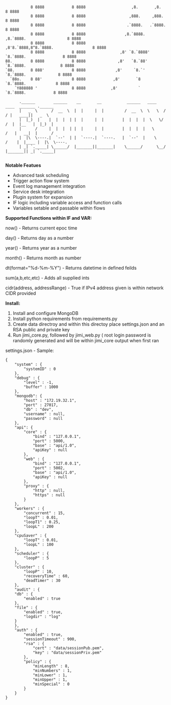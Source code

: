 ```


           8 8888            8 8888                    ,8.       ,8.                     8 8888
           8 8888            8 8888                   ,888.     ,888.                    8 8888
           8 8888            8 8888                  .`8888.   .`8888.                   8 8888
           8 8888            8 8888                 ,8.`8888. ,8.`8888.                  8 8888
           8 8888            8 8888                ,8'8.`8888,8^8.`8888.                 8 8888
           8 8888            8 8888               ,8' `8.`8888' `8.`8888.                8 8888
88.        8 8888            8 8888              ,8'   `8.`88'   `8.`8888.               8 8888
`88.       8 888'            8 8888             ,8'     `8.`'     `8.`8888.              8 8888
  `88o.    8 88'             8 8888            ,8'       `8        `8.`8888.             8 8888
    `Y888888 '               8 8888           ,8'         `         `8.`8888.            8 8888

      .______        ______    __       __           ______   ____    ____  _______ .______
      |   _  \      /  __  \  |  |     |  |         /  __  \  \   \  /   / |   ____||   _  \
      |  |_)  |    |  |  |  | |  |     |  |        |  |  |  |  \   \/   /  |  |__   |  |_)  |
      |      /     |  |  |  | |  |     |  |        |  |  |  |   \      /   |   __|  |      /
      |  |\  \----.|  `--'  | |  `----.|  `----.   |  `--'  |    \    /    |  |____ |  |\  \----.
      | _| `._____| \______/  |_______||_______|    \______/      \__/     |_______|| _| `._____|


```

**Notable Featues**
* Advanced task scheduling
* Trigger action flow system
* Event log management integration
* Service desk integration
* Plugin system for expansion
* IF logic including variable access and function calls
* Variables setable and passable within flows


**Supported Functions within IF and VAR:**

now() - Returns current epoc time

day() - Returns day as a number

year() - Returns year as a number

month() - Returns month as number

dt(format="%d-%m-%Y") - Returns datetime in defined feilds

sum(a,b,etc,etc) - Adds all supplied ints

cidr(address, addressRange) - True if IPv4 address given is within network CIDR provided

**Install:**
1. Install and configure MongoDB
2. Install python requirements from requirements.py
3. Create data directroy and within this directoy place settings.json and an RSA public and private key
4. Run jimi_core.py, followed by jimi_web.py ( root login password is randomly generated and will be within jimi_core output when first ran

settings.json - Sample:
```
{
    "system" : {
        "systemID" : 0
    },
    "debug" : {
        "level" : -1,
        "buffer" : 1000
    },
    "mongodb": {
        "host" : "172.19.32.1",
        "port" : 27017,
        "db" : "dev",
        "username" : null,
        "password" : null
    },
    "api": {
        "core" : {
            "bind" : "127.0.0.1",
            "port" : 5000,
            "base" : "api/1.0",
            "apiKey" : null
        },
        "web" : {
            "bind" : "127.0.0.1",
            "port" : 5002,
            "base" : "api/1.0",
            "apiKey" : null
        },
        "proxy" : {
            "http" : null,
            "https" : null
        }
    },
    "workers" : { 
        "concurrent" : 15,
        "loopT" : 0.01,
        "loopT1" : 0.25,
        "loopL" : 200
    },
    "cpuSaver" : { 
        "loopT" : 0.01,
        "loopL" : 100
    },
    "scheduler" : {
        "loopP" : 5
    },
    "cluster" : {
        "loopP" : 10,
        "recoveryTime" : 60,
        "deadTimer" : 30
    },
    "audit" : {
    "db" : {
        "enabled" : true
    },
    "file" : {
        "enabled" : true,
        "logdir" : "log"
    }
    },
    "auth" : {
        "enabled" : true,
        "sessionTimeout" : 900,
        "rsa" : {
            "cert" : "data/sessionPub.pem",
            "key" : "data/sessionPriv.pem"
        },
        "policy" : {
            "minLength" : 8,
            "minNumbers" : 1,
            "minLower" : 1,
            "minUpper" : 1,
            "minSpecial" : 0
        }
    }
}
```


